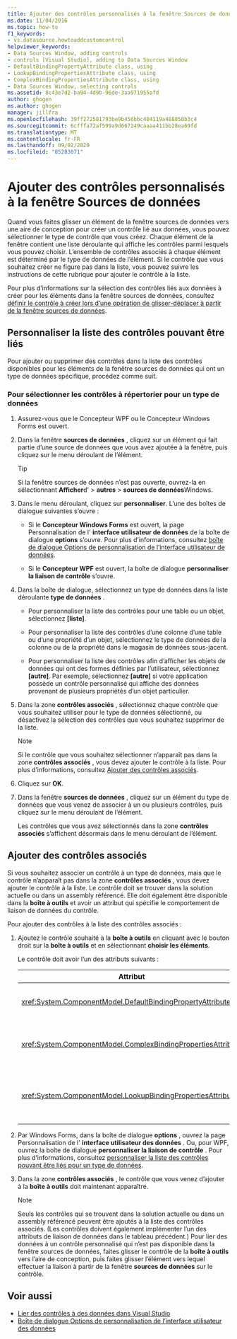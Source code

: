 ```yaml
---
title: Ajouter des contrôles personnalisés à la fenêtre Sources de données
ms.date: 11/04/2016
ms.topic: how-to
f1_keywords:
- vs.datasource.howtoaddcustomcontrol
helpviewer_keywords:
- Data Sources Window, adding controls
- controls [Visual Studio], adding to Data Sources Window
- DefaultBindingPropertyAttribute class, using
- LookupBindingPropertiesAttribute class, using
- ComplexBindingPropertiesAttribute class, using
- Data Sources Window, selecting controls
ms.assetid: 8c43e7d2-ba94-4d9b-96de-3aa971955afd
author: ghogen
ms.author: ghogen
manager: jillfra
ms.openlocfilehash: 39ff272581793be9b456bbc404119a488850b3c4
ms.sourcegitcommit: 6cfffa72af599a9d667249caaaa411bb28ea69fd
ms.translationtype: MT
ms.contentlocale: fr-FR
ms.lasthandoff: 09/02/2020
ms.locfileid: "85283071"
---
```

# <a name="add-custom-controls-to-the-data-sources-window"></a>Ajouter des contrôles personnalisés à la fenêtre Sources de données

Quand vous faites glisser un élément de la fenêtre sources de données vers une aire de conception pour créer un contrôle lié aux données, vous pouvez sélectionner le type de contrôle que vous créez. Chaque élément de la fenêtre contient une liste déroulante qui affiche les contrôles parmi lesquels vous pouvez choisir. L’ensemble de contrôles associés à chaque élément est déterminé par le type de données de l’élément. Si le contrôle que vous souhaitez créer ne figure pas dans la liste, vous pouvez suivre les instructions de cette rubrique pour ajouter le contrôle à la liste.

Pour plus d’informations sur la sélection des contrôles liés aux données à créer pour les éléments dans la fenêtre sources de données, consultez [définir le contrôle à créer lors d’une opération de glisser-déplacer à partir de la fenêtre sources de données](../data-tools/set-the-control-to-be-created-when-dragging-from-the-data-sources-window.md).

## <a name="customize-the-bindable-controls-list"></a>Personnaliser la liste des contrôles pouvant être liés

Pour ajouter ou supprimer des contrôles dans la liste des contrôles disponibles pour les éléments de la fenêtre sources de données qui ont un type de données spécifique, procédez comme suit.

### <a name="to-select-the-controls-to-be-listed-for-a-data-type"></a>Pour sélectionner les contrôles à répertorier pour un type de données

1. Assurez-vous que le Concepteur WPF ou le Concepteur Windows Forms est ouvert.

2. Dans la fenêtre **sources de données** , cliquez sur un élément qui fait partie d’une source de données que vous avez ajoutée à la fenêtre, puis cliquez sur le menu déroulant de l’élément.

   > [!TIP]
   > Si la fenêtre sources de données n’est pas ouverte, ouvrez-la en sélectionnant **Afficher**d'  >  **autres**  >  **sources de données**Windows.

3. Dans le menu déroulant, cliquez sur **personnaliser**. L’une des boîtes de dialogue suivantes s’ouvre :

    - Si le **Concepteur Windows Forms** est ouvert, la page Personnalisation de l' **interface utilisateur de données** de la boîte de dialogue **options** s’ouvre. Pour plus d’informations, consultez [boîte de dialogue Options de personnalisation de l’interface utilisateur de données](../ide/reference/options-windows-forms-designer-data-ui-customization.md).

    - Si le **Concepteur WPF** est ouvert, la boîte de dialogue **personnaliser la liaison de contrôle** s’ouvre.

4. Dans la boîte de dialogue, sélectionnez un type de données dans la liste déroulante **type de données** .

    - Pour personnaliser la liste des contrôles pour une table ou un objet, sélectionnez **[liste]**.

    - Pour personnaliser la liste des contrôles d’une colonne d’une table ou d’une propriété d’un objet, sélectionnez le type de données de la colonne ou de la propriété dans le magasin de données sous-jacent.

    - Pour personnaliser la liste des contrôles afin d’afficher les objets de données qui ont des formes définies par l’utilisateur, sélectionnez **[autre]**. Par exemple, sélectionnez **[autre]** si votre application possède un contrôle personnalisé qui affiche des données provenant de plusieurs propriétés d’un objet particulier.

5. Dans la zone **contrôles associés** , sélectionnez chaque contrôle que vous souhaitez utiliser pour le type de données sélectionné, ou désactivez la sélection des contrôles que vous souhaitez supprimer de la liste.

    > [!NOTE]
    > Si le contrôle que vous souhaitez sélectionner n’apparaît pas dans la zone **contrôles associés** , vous devez ajouter le contrôle à la liste. Pour plus d’informations, consultez [Ajouter des contrôles associés](#add-associated-controls).

6. Cliquez sur **OK**.

7. Dans la fenêtre **sources de données** , cliquez sur un élément du type de données que vous venez de associer à un ou plusieurs contrôles, puis cliquez sur le menu déroulant de l’élément.

     Les contrôles que vous avez sélectionnés dans la zone **contrôles associés** s’affichent désormais dans le menu déroulant de l’élément.

## <a name="add-associated-controls"></a>Ajouter des contrôles associés

Si vous souhaitez associer un contrôle à un type de données, mais que le contrôle n’apparaît pas dans la zone **contrôles associés** , vous devez ajouter le contrôle à la liste. Le contrôle doit se trouver dans la solution actuelle ou dans un assembly référencé. Elle doit également être disponible dans la **boîte à outils** et avoir un attribut qui spécifie le comportement de liaison de données du contrôle.

Pour ajouter des contrôles à la liste des contrôles associés :

1. Ajoutez le contrôle souhaité à la **boîte à outils** en cliquant avec le bouton droit sur la **boîte à outils** et en sélectionnant **choisir les éléments**.

     Le contrôle doit avoir l’un des attributs suivants :

    |Attribut|Description|
    |---------------|-----------------|
    |<xref:System.ComponentModel.DefaultBindingPropertyAttribute>|Implémentez cet attribut sur des contrôles simples qui affichent une seule colonne (ou propriété) de données, par exemple <xref:System.Windows.Forms.TextBox> .|
    |<xref:System.ComponentModel.ComplexBindingPropertiesAttribute>|Implémentez cet attribut sur des contrôles qui affichent des listes (ou tables) de données, telles qu’un <xref:System.Windows.Forms.DataGridView> .|
    |<xref:System.ComponentModel.LookupBindingPropertiesAttribute>|Implémentez cet attribut sur des contrôles qui affichent des listes (ou tables) de données, mais qui doivent également présenter une seule colonne ou propriété, telle qu’un <xref:System.Windows.Forms.ComboBox> .|

2. Par Windows Forms, dans la boîte de dialogue **options** , ouvrez la page Personnalisation de l' **interface utilisateur des données** . Ou, pour WPF, ouvrez la boîte de dialogue **personnaliser la liaison de contrôle** . Pour plus d’informations, consultez [personnaliser la liste des contrôles pouvant être liés pour un type de données](#customize-the-bindable-controls-list).

3. Dans la zone **contrôles associés** , le contrôle que vous venez d’ajouter à la **boîte à outils** doit maintenant apparaître.

    > [!NOTE]
    > Seuls les contrôles qui se trouvent dans la solution actuelle ou dans un assembly référencé peuvent être ajoutés à la liste des contrôles associés. (Les contrôles doivent également implémenter l’un des attributs de liaison de données dans le tableau précédent.) Pour lier des données à un contrôle personnalisé qui n’est pas disponible dans la fenêtre sources de données, faites glisser le contrôle de la **boîte à outils** vers l’aire de conception, puis faites glisser l’élément vers lequel effectuer la liaison à partir de la fenêtre **sources de données** sur le contrôle.

## <a name="see-also"></a>Voir aussi

- [Lier des contrôles à des données dans Visual Studio](../data-tools/bind-controls-to-data-in-visual-studio.md)
- [Boîte de dialogue Options de personnalisation de l’interface utilisateur des données](../ide/reference/options-windows-forms-designer-data-ui-customization.md)
